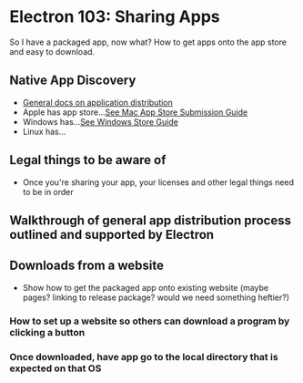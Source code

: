 # Electron 103: Sharing Apps

So I have a packaged app, now what? How to get apps onto the app store and easy to download.

## Native App Discovery
- [General docs on application distribution](https://github.com/electron/electron/blob/master/docs/tutorial/application-distribution.md)
- Apple has app store...[See Mac App Store Submission Guide](https://github.com/electron/electron/blob/master/docs/tutorial/mac-app-store-submission-guide.md)
- Windows has...[See Windows Store Guide](https://github.com/electron/electron/blob/master/docs/tutorial/windows-store-guide.md)
- Linux has...

## Legal things to be aware of
- Once you're sharing your app, your licenses and other legal things need to be in order

## Walkthrough of general app distribution process outlined and supported by Electron

## Downloads from a website
- Show how to get the packaged app onto existing website (maybe pages? linking to release package? would we need something heftier?)

### How to set up a website so others can download a program by clicking a button

### Once downloaded, have app go to the local directory that is expected on that OS
